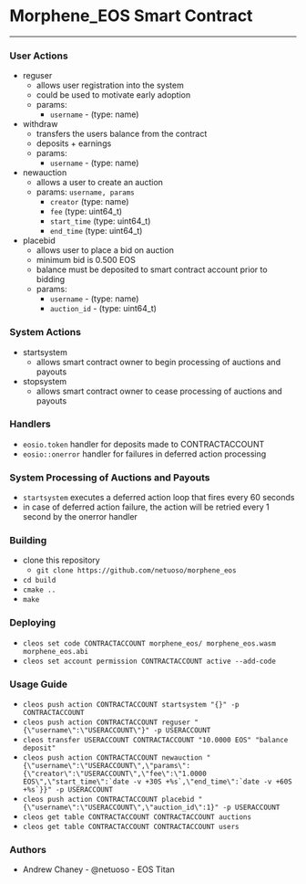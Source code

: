 # Morphene_EOS Smart Contract

---

### User Actions
- reguser
	- allows user registration into the system
	- could be used to motivate early adoption
	- params:
		- `username` - (type: name)
- withdraw
	- transfers the users balance from the contract
	- deposits + earnings
	- params:
		- `username` - (type: name)
- newauction
	- allows a user to create an auction
	- params: `username, params`
		- `creator` (type: name)
		- `fee` (type: uint64_t)
		- `start_time` (type: uint64_t)
		- `end_time` (type: uint64_t)
- placebid
	- allows user to place a bid on auction
	- minimum bid is 0.500 EOS
	- balance must be deposited to smart contract account prior to bidding
	- params:
		- `username` - (type: name)
		- `auction_id` - (type: uint64_t)

### System Actions
- startsystem
	- allows smart contract owner to begin processing of auctions and payouts
- stopsystem
	- allows smart contract owner to cease processing of auctions and payouts

### Handlers
- `eosio.token` handler for deposits made to CONTRACTACCOUNT
- `eosio::onerror` handler for failures in deferred action processing

### System Processing of Auctions and Payouts
- `startsystem` executes a deferred action loop that fires every 60 seconds
- in case of deferred action failure, the action will be retried every 1 second by the onerror handler

### Building
- clone this repository
	- `git clone https://github.com/netuoso/morphene_eos`
- `cd build`
- `cmake ..`
- `make`

### Deploying
- `cleos set code CONTRACTACCOUNT morphene_eos/ morphene_eos.wasm morphene_eos.abi`
- `cleos set account permission CONTRACTACCOUNT active --add-code`

### Usage Guide
- `cleos push action CONTRACTACCOUNT startsystem "{}" -p CONTRACTACCOUNT`
- `cleos push action CONTRACTACCOUNT reguser "{\"username\":\"USERACCOUNT\"}" -p USERACCOUNT`
- `cleos transfer USERACCOUNT CONTRACTACCOUNT "10.0000 EOS" "balance deposit"`
- ```cleos push action CONTRACTACCOUNT newauction "{\"username\":\"USERACCOUNT\",\"params\":{\"creator\":\"USERACCOUNT\",\"fee\":\"1.0000 EOS\",\"start_time\":`date -v +30S +%s`,\"end_time\":`date -v +60S +%s`}}" -p USERACCOUNT```
- `cleos push action CONTRACTACCOUNT placebid "{\"username\":\"USERACCOUNT\",\"auction_id\":1}" -p USERACCOUNT`
- `cleos get table CONTRACTACCOUNT CONTRACTACCOUNT auctions`
- `cleos get table CONTRACTACCOUNT CONTRACTACCOUNT users`

### Authors
- Andrew Chaney - @netuoso - EOS Titan
